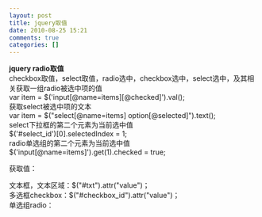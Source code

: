 ```yaml
---
layout: post
title: jquery取值
date: 2010-08-25 15:21
comments: true
categories: []
---
```

<p><strong>jquery radio取值</strong>    <br />checkbox取值，select取值，radio选中，checkbox选中，select选中，及其相关获取一组radio被选中项的值    <br />var item = $('input[@name=items][@checked]').val();    <br />获取select被选中项的文本    <br />var item = $("select[@name=items] option[@selected]").text();    <br />select下拉框的第二个元素为当前选中值    <br />$('#select_id')[0].selectedIndex = 1;    <br />radio单选组的第二个元素为当前选中值    <br />$('input[@name=items]').get(1).checked = true;</p>  <p>获取值：</p>  <p>文本框，文本区域：$("#txt").attr("value")；   <br />多选框checkbox：$("#checkbox_id").attr("value")；    <br />单选组radio：
